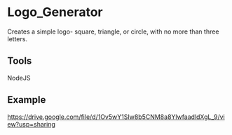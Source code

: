 # Logo_Generator
Creates a simple logo- square, triangle, or circle, with no more than three letters. 
## Tools
NodeJS
## Example
https://drive.google.com/file/d/1Ov5wY1SIw8b5CNM8a8YlwfaadldXgL_9/view?usp=sharing
